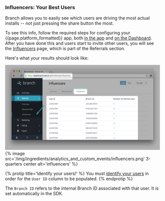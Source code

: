 
### Influencers: Your Best Users

Branch allows you to easily see which users are driving the most actual installs -- not just pressing the share button the most.

To see this info, follow the required steps for configuring your {{page.platform_formatted}} app, both [in the app](/domains/configuring_client_apps/{{page.platform}}/) and [on the Dashboard](/domains/configuring_the_dashboard/ios/). After you have done this and users start to invite other users, you will see the [Influencers](https://dashboard.branch.io/#/referrals/influencers) page, which is part of the Referrals section.

Here's what your results should look like:

![influencers](/img/ingredients/analytics_and_custom_events/influencers.png)
{% image src='/img/ingredients/analytics_and_custom_events/influencers.png' 3-quarters center alt='influencers' %}

{% protip title='Identify your users!' %}
You must [identify your users](/domains/configuring_client_apps/{{page.platform}}/#identifying-your-users) in order for the `User ID` column to be populated.
{% endprotip %}


The `Branch ID` refers to the internal Branch ID associated with that user. It is set automatically in the SDK.
